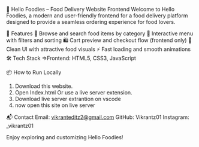 🍔 Hello Foodies – Food Delivery Website Frontend
Welcome to Hello Foodies, a modern and user-friendly frontend for a food delivery platform designed to provide a seamless ordering experience for food lovers.

🚀 Features
🛒 Browse and search food items by category
🥗 Interactive menu with filters and sorting
🛍️ Cart preview and checkout flow (frontend only)
🎨 Clean UI with attractive food visuals
⚡ Fast loading and smooth animations
🛠️ Tech Stack
  =>Frontend: HTML5, CSS3, JavaScript

📦 How to Run Locally
1. Download this website.
2. Open Index.html Or use a live server extension.
3. Download live server extrantion on vscode
4. now open this site on live server

📬 Contact
Email: vikranteditz2@gmail.com
GitHub: Vikrantz01
Instagram: _vikrantz01

Enjoy exploring and customizing Hello Foodies!


